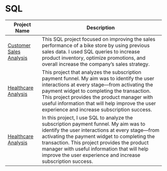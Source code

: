 # SQL

Project Name  | Description   |  
------------- | ------------- | 
[Customer Sales Analysis](https://github.com/Fathi101/SQL/blob/main/Customer%20Sales%20Analysis.pdf)  |This SQL project focused on improving the sales performance of a bike store by using previous sales data. I used SQL queries to increase product inventory, optimize promotions, and overall increase the company’s sales strategy. |
[Healthcare Analysis](https://github.com/Fathi101/SQL/blob/main/Customer%20Sales%20Analysis.pdf) |This project that analyzes the subscription payment funnel. My aim was to identify the user interactions at every stage—from activating the payment widget to completing the transaction. This project provides the product manager with useful information that will help improve the user experience and increase subscription success. |
[Healthcare Analysis](https://github.com/Fathi101/SQL/blob/main/Customer%20Sales%20Analysis.pdf) |In this project, I use SQL to analyze the subscription payment funnel. My aim was to identify the user interactions at every stage—from activating the payment widget to completing the transaction. This project provides the product manager with useful information that will help improve the user experience and increase subscription success. |
